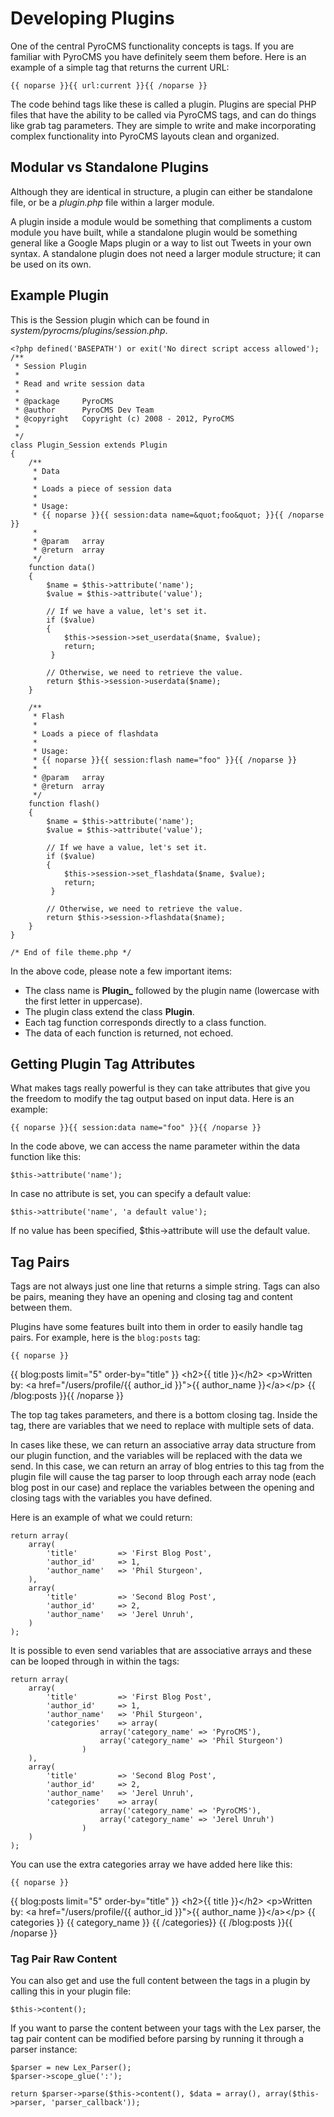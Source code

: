 # Developing Plugins

One of the central PyroCMS functionality concepts is tags. If you are familiar with PyroCMS you have definitely seem them before. Here is an example of a simple tag that returns the current URL:

	{{ noparse }}{{ url:current }}{{ /noparse }}

The code behind tags like these is called a plugin. Plugins are special PHP files that have the ability to be called via PyroCMS tags, and can do things like grab tag parameters. They are simple to write and make incorporating complex functionality into PyroCMS layouts clean and organized.

## Modular vs Standalone Plugins

Although they are identical in structure, a plugin can either be standalone file, or be a <dfn>plugin.php</dfn> file within a larger module.

A plugin inside a module would be something that compliments a custom module you have built, while a standalone plugin would be something general like a Google Maps plugin or a way to list out Tweets in your own syntax. A standalone plugin does not need a larger module structure; it can be used on its own.

## Example Plugin

This is the Session plugin which can be found in <dfn>system/pyrocms/plugins/session.php</dfn>.

	<?php defined('BASEPATH') or exit('No direct script access allowed');
	/**
	 * Session Plugin
	 *
	 * Read and write session data
	 *
	 * @package		PyroCMS
	 * @author		PyroCMS Dev Team
	 * @copyright	Copyright (c) 2008 - 2012, PyroCMS
	 *
	 */
	class Plugin_Session extends Plugin
	{
		/**
		 * Data
		 *
		 * Loads a piece of session data
		 *
		 * Usage:
		 * {{ noparse }}{{ session:data name=&quot;foo&quot; }}{{ /noparse }}
		 *
		 * @param	array
		 * @return	array
		 */
		function data()
		{
			$name = $this->attribute('name');
			$value = $this->attribute('value');

			// If we have a value, let's set it.
			if ($value)
			{
				$this->session->set_userdata($name, $value);
				return;
			 }

			// Otherwise, we need to retrieve the value.
			return $this->session->userdata($name);
		}

		/**
		 * Flash
		 *
		 * Loads a piece of flashdata
		 *
		 * Usage:
		 * {{ noparse }}{{ session:flash name="foo" }}{{ /noparse }}
		 *
		 * @param	array
		 * @return	array
		 */
		function flash()
		{
			$name = $this->attribute('name');
			$value = $this->attribute('value');

			// If we have a value, let's set it.
			if ($value)
			{
				$this->session->set_flashdata($name, $value);
				return;
			 }

			// Otherwise, we need to retrieve the value.
			return $this->session->flashdata($name);
		}
	}

	/* End of file theme.php */

In the above code, please note a few important items:

* The class name is **Plugin_** followed by the plugin name (lowercase with the first letter in uppercase).
* The plugin class extend the class **Plugin**.
* Each tag function corresponds directly to a class function.
* The data of each function is returned, not echoed.

## Getting Plugin Tag Attributes

What makes tags really powerful is they can take attributes that give you the freedom to modify the tag output based on input data. Here is an example:

	{{ noparse }}{{ session:data name="foo" }}{{ /noparse }}

In the code above, we can access the name parameter within the data function like this:

	$this->attribute('name');

In case no attribute is set, you can specify a default value:

	$this->attribute('name', 'a default value');

If no value has been specified, $this->attribute will use the default value.

## Tag Pairs

Tags are not always just one line that returns a simple string. Tags can also be pairs, meaning they have an opening and closing tag and content between them.

Plugins have some features built into them in order to easily handle tag pairs. For example, here is the `blog:posts` tag:

    {{ noparse }}
{{ blog:posts limit="5" order-by="title" }}
    &lt;h2>{{ title }}&lt;/h2>
    &lt;p>Written by: &lt;a href="/users/profile/{{ author_id }}">{{ author_name }}&lt;/a>&lt;/p>
{{ /blog:posts }}{{ /noparse }}

The top tag takes parameters, and there is a bottom closing tag. Inside the tag, there are variables that we need to replace with multiple sets of data.

In cases like these, we can return an associative array data structure from our plugin function, and the variables will be replaced with the data we send. In this case, we can return an array of blog entries to this tag from the plugin file will cause the tag parser to loop through each array node (each blog post in our case) and replace the variables between the opening and closing tags with the variables you have defined.

Here is an example of what we could return:

	return array(
		array(
			'title'			=> 'First Blog Post',
			'author_id'		=> 1,
			'author_name'	=> 'Phil Sturgeon',
		),
		array(
			'title'			=> 'Second Blog Post',
			'author_id'		=> 2,
			'author_name'	=> 'Jerel Unruh',
		)
	);

It is possible to even send variables that are associative arrays and these can be looped through in within the tags:

	return array(
		array(
			'title'			=> 'First Blog Post',
			'author_id'		=> 1,
			'author_name'	=> 'Phil Sturgeon',
			'categories'	=> array(
						array('category_name' => 'PyroCMS'),
						array('category_name' => 'Phil Sturgeon')
					)
		),
		array(
			'title'			=> 'Second Blog Post',
			'author_id'		=> 2,
			'author_name'	=> 'Jerel Unruh',
			'categories'	=> array(
						array('category_name' => 'PyroCMS'),
						array('category_name' => 'Jerel Unruh')
					)
		)
	);

You can use the extra categories array we have added here like this:

    {{ noparse }}
{{ blog:posts limit="5" order-by="title" }}
    &lt;h2>{{ title }}&lt;/h2>
    &lt;p>Written by: &lt;a href="/users/profile/{{ author_id }}">{{ author_name }}&lt;/a>&lt;/p>
	{{ categories }}
		{{ category_name }}
	{{ /categories}}
{{ /blog:posts }}{{ /noparse }}

### Tag Pair Raw Content

You can also get and use the full content between the tags in a plugin by calling this in your plugin file:

	$this->content();

If you want to parse the content between your tags with the Lex parser, the tag pair content can be modified before parsing by running it through a parser instance:

	$parser = new Lex_Parser();
	$parser->scope_glue(':');

	return $parser->parse($this->content(), $data = array(), array($this->parser, 'parser_callback'));